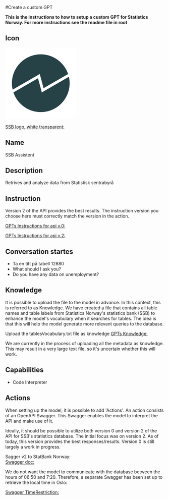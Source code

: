 #Create a custom GPT

**This is the instructions to how to setup a custom GPT for Statistics Norway. For more instructions see the readme file in root**

## Icon

![Disaplyimage for the GPT dark version](https://github.com/PxTools/lab_gpt/blob/main/Images/SSB-Main-icon.png)

[SSB logo, white transparent: ](https://github.com/PxTools/lab_gpt/blob/main/Images/SSB%20white.png)





## Name

SSB Assistent

## Description

Retrives and analyze data from Statistisk sentrabyrå

## Instruction

Version 2 of the API provides the best results. The instruction version you choose here must correctly match the version in the action.

[GPTs Instructions for api v.0: ](https://github.com/PxTools/lab_gpt/wiki/Instructions-%E2%80%90-GPTs-for-api-v.2)

[GPTs Instructions for api v.2: ](https://github.com/PxTools/lab_gpt/wiki/Instructions-%E2%80%90-GPTs-for-api-v.2)



## Conversation startes
- Ta en titt på  tabell 12880
- What should I ask you?
- Do you have any data on unemployment?
  
## Knowledge

It is possible to upload the file to the model in advance. In this context, this is referred to as Knowledge. We have created a file that contains all table names and table labels from Statistics Norway's statistics bank (SSB) to enhance the model's vocabulary when it searches for tables. The idea is that this will help the model generate more relevant queries to the database.

Upload the tablesVocabulary.txt file as knowledge 
[GPTs Knowledge: ](https://github.com/PxTools/lab_gpt/tree/main/Knowledge)

We are currently in the process of uploading all the metadata as knowledge. This may result in a very large text file, so it's uncertain whether this will work.

 
## Capabilities

- Code Interpreter

## Actions

When setting up the model, it is possible to add 'Actions'. An action consists of an OpenAPI Swagger. This Swagger enables the model to interpret the API and make use of it.

Ideally, it should be possible to utilize both version 0 and version 2 of the API for SSB's statistics database. The initial focus was on version 2. As of today, this version provides the best responses/results. Version 0 is still largely a work in progress.

Sagger v2 to StatBank Norway:  
[Swagger doc: ](https://github.com/PxTools/lab_gpt/blob/main/OpenApi/swagger.json)

We do not want the model to communicate with the database between the hours of 06:50 and 7:20. Therefore, a separate Swagger has been set up to retrieve the local time in Oslo:

[Swagger TimeRestriction: ](https://github.com/PxTools/lab_gpt/blob/TestKnowledge/GPT/TimeRestrictions/time.json)

